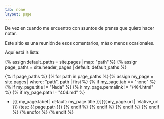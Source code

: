 ```yaml
---
tab: none
layout: page
---
```


De vez en cuando me encuentro con asuntos de prensa que quiero hacer notar.

Este sitio es una reunión de esos comentarios, más o menos ocasionales.

Aquí está la lista:

{% assign default_paths = site.pages | map: "path" %}
{% assign page_paths = site.header_pages | default: default_paths %}

{% if page_paths %}
  {% for path in page_paths %}
    {% assign my_page = site.pages | where: "path", path | first %}
    {% if my_page.tab == "none" %}
        {% if my_page.title != "Nada" %}
            {% if my_page.permalink != "/404.html" %}
                {% if my_page.path != "404.md" %}
* [{{ my_page.label | default: my_page.title }}]({{ my_page.url | relative_url }}) (test: {{ page.path }})
                {% endif %}
            {% endif %}
        {% endif %}
    {% endif %}
  {% endfor %}
{% endif %}
